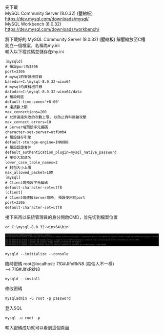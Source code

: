 先下載  
MySQL Community Server (8.0.32) (壓縮板)  
https://dev.mysql.com/downloads/mysql/  
MySQL Workbench (8.0.32)  
https://dev.mysql.com/downloads/workbench/  
  
將下載好的 MySQL Community Server (8.0.32) (壓縮板) 解壓縮放至C槽  
創立一個檔案，名稱為my.ini  
輸入以下程式碼並儲存在my.ini  
```
[mysqld]
# 預設port為3306
port=3306
# mysql的安裝根目錄
basedir=C:\mysql-8.0.32-winx64
# mysql的資料根目錄
datadir=C:\mysql-8.0.32-winx64/data
# 預設時區
default-time-zone='+8:00'
# 連接數上限
max_connections=200
# 允許連接失敗的次數上限. 以防止資料庫被攻擊
max_connect_errors=10
# Server端預設字元編碼
character-set-server=utf8mb4
# 預設儲存引擎
default-storage-engine=INNODB
# 預設認證套件
default_authentication_plugin=mysql_native_password
# 接受大寫命名
lower_case_table_names=2
# 封包大小上限
max_allowed_packet=10M
[mysql]
# Client端預設字元編碼
default-character-set=utf8
[client]
# Client端連接Server端時, 預設使用的port
port=3306
default-character-set=utf8
```
  
接下來再以系統管理員的身分開啟CMD，並先切到檔案位置  
```
cd C:\mysql-8.0.32-winx64\bin
```
![GITHUB]( https://github.com/Hsieh-Min-Shao/Programming/blob/main/MySQL/Server/pic/MySqlServerStep1.png "圖片名稱")   
  
```
mysqld --initialize --console
```
  
臨時密碼 root@localhost: 7!G#JlfxRkN8 (每個人不一樣)  
--> 7!G#JlfxRkN8  
  
```
mysqld --install
```

修改密碼  
```
mysqladmin -u root -p password
```
  
登入SQL  
```
mysql -u root -p
```

輸入密碼成功就可以看到這個頁面
